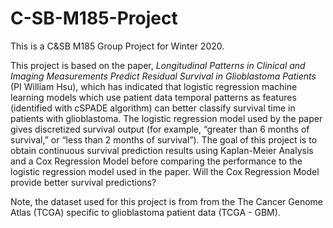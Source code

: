 # C-SB-M185-Project
This is a C&SB M185 Group Project for Winter 2020.

This project is based on the paper, *Longitudinal Patterns in Clinical and Imaging Measurements Predict Residual Survival in Glioblastoma Patients* (PI William Hsu), which has indicated that logistic regression machine learning models which use patient data temporal patterns as features (identified with cSPADE algorithm) can better classify survival time in patients with glioblastoma. The logistic regression model used by the paper gives discretized survival output (for example, “greater than 6 months of survival,” or “less than 2 months of survival”). The goal of this project is to obtain continuous survival prediction results using Kaplan-Meier Analysis and a Cox Regression Model before comparing the performance to the logistic regression model used in the paper.  Will the Cox Regression Model provide better survival predictions? 

Note, the dataset used for this project is from from the The Cancer Genome Atlas (TCGA) specific to glioblastoma patient data (TCGA - GBM). 